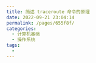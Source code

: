 ```yaml
---
title: 简述 traceroute 命令的原理
date: 2022-09-21 23:04:14
permalink: /pages/655f8f/
categories:
  - 计算机基础
  - 操作系统
tags:
  - 
---
```

